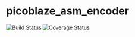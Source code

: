 # picoblaze_asm_encoder
[![Build Status](https://travis-ci.org/pypros/picoblaze_asm_encoder.svg?branch=master)](https://travis-ci.org/pypros/picoblaze_asm_encoder)
[![Coverage Status](https://coveralls.io/repos/github/pypros/picoblaze_asm_encoder/badge.svg?branch=master)](https://coveralls.io/github/pypros/picoblaze_asm_encoder?branch=master)
